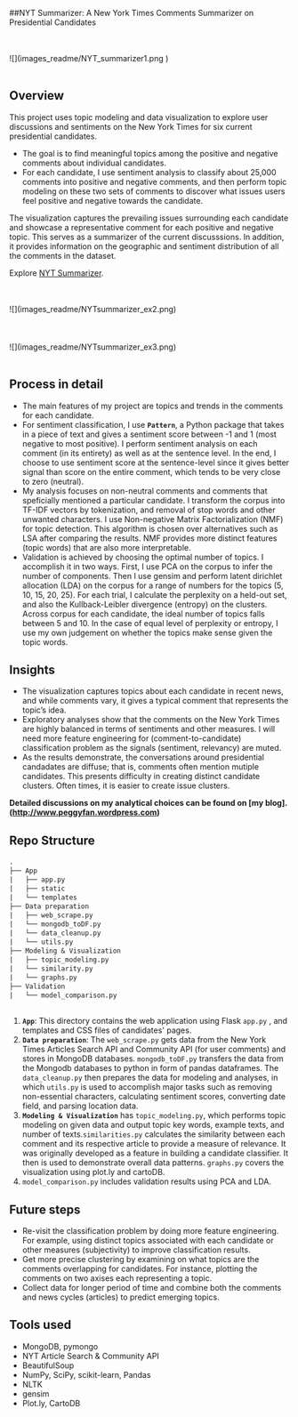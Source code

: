 ##NYT Summarizer: A New York Times Comments Summarizer on Presidential Candidates


<br>
<br>
![](images_readme/NYT_summarizer1.png )
<br>
<br>

## Overview

This project uses topic modeling and data visualization to explore user discussions and sentiments on the New York Times for six current presidential candidates.

- The goal is to find meaningful topics among the positive and negative comments about individual candidates.
- For each candidate, I use sentiment analysis to classify about 25,000 comments into positive and negative comments, and then perform topic modeling on these two sets of comments to discover what issues users feel positive and negative towards the candidate.

The visualization captures the prevailing issues surrounding each candidate and showcase a representative comment for each positive and negative topic. This serves as a summarizer of the current discusssions. In addition, it provides information on the geographic and sentiment distribution of all the comments in the dataset.

Explore [NYT Summarizer](http://nytsummarizer.us).

<br>
<br>
![](images_readme/NYTsummarizer_ex2.png)
<br>
<br>

<br>
<br>
![](images_readme/NYTsummarizer_ex3.png)
<br>
<br>
 
## Process in detail
- The main features of my project are topics and trends in the comments for each candidate.
- For sentiment classification, I use  **`Pattern`**, a Python package that takes in a piece of text and gives a sentiment score between -1 and 1 (most negative to most positive). I perform sentiment analysis on each comment (in its entirety) as well as at the sentence level. In the end, I choose to use sentiment score at the sentence-level since it gives better signal than score on the entire comment, which tends to be very close to zero (neutral).
- My analysis focuses on non-neutral comments and comments that speficially mentioned a particular candidate. I transform the  corpus into TF-IDF vectors by tokenization, and removal of stop words and other unwanted characters. I use Non-negative Matrix Factorialization (NMF) for topic detection. This algorithm is chosen over alternatives such as LSA after comparing the results. NMF provides more distinct features (topic words) that are also more interpretable.
- Validation is achieved by choosing the optimal number of topics. I accomplish it in two ways. First, I use PCA on the corpus to infer the number of components. Then I use gensim and perform latent dirichlet allocation (LDA) on the corpus for a range of numbers for the topics (5, 10, 15, 20, 25). For each trial, I calculate the perplexity on a held-out set, and also the Kullback-Leibler divergence (entropy) on the clusters. Across corpus for each candidate, the ideal number of topics falls between 5 and 10. In the case of equal level of perplexity or entropy, I use my own judgement on whether the topics make sense given the topic words.


## Insights
- The visualization captures topics about each candidate in recent news, and while comments vary, it gives a typical comment that represents the topic’s idea. 
- Exploratory analyses show that the comments on the New York Times are highly balanced in terms of sentiments and other measures. I will need more feature engineering for (comment-to-candidate) classification problem as the signals (sentiment, relevancy) are muted.
- As the results demonstrate, the conversations around presidential candadates are diffuse; that is, comments often mention mutiple candidates. This presents difficulty in creating distinct candidate clusters. Often times, it is easier to create issue clusters. 

**Detailed discussions on my analytical choices can be found on [my blog].(http://www.peggyfan.wordpress.com)**

## Repo Structure
```
.
├── App
|   ├── app.py
|   ├── static
|   └── templates
├── Data preparation
|   ├── web_scrape.py
|   └── mongodb_toDF.py
|   └── data_cleanup.py
|   └── utils.py
├── Modeling & Visualization
|   ├── topic_modeling.py
|   └── similarity.py
|   └── graphs.py
├── Validation
|   └── model_comparison.py


```

1. **`App`**: This directory contains the web application using Flask `app.py` , and templates and CSS files of candidates' pages.
2. **`Data preparation`**: The `web_scrape.py` gets data from the New York Times Articles Search API and Community API (for user comments) and stores in MongoDB databases. `mongodb_toDF.py` transfers the data from the Mongodb databases to python in form of pandas dataframes. The `data_cleanup.py` then prepares the data for modeling and analyses, in which `utils.py` is used to accomplish major tasks such as removing non-essential characters, calculating sentiment scores, converting date field, and parsing location data.
3. **`Modeling & Visualization`** has `topic_modeling.py`, which performs topic modeling on given data and output topic key words, example texts, and number of texts.`similarities.py` calculates the similarity between each comment and its respective article to provide a measure of relevance. It was originally developed as a feature in building a candidate classifier. It then is used to demonstrate overall data patterns. `graphs.py` covers the visualization using plot.ly and cartoDB.
4. `model_comparison.py` includes validation results using PCA and LDA.

## Future steps
- Re-visit the classification problem by doing more feature engineering. For example, using distinct topics associated with each candidate or other measures (subjectivity) to improve classification results.
- Get more precise clustering by examining on what topics are the comments overlapping for candidates. For instance, plotting the comments on two axises each representing a topic.
- Collect data for longer period of time and combine both the comments and news cycles (articles) to predict emerging topics.

## Tools used
- MongoDB, pymongo
- NYT Article Search & Community API
- BeautifulSoup
- NumPy, SciPy, scikit-learn, Pandas
- NLTK
- gensim 
- Plot.ly, CartoDB
